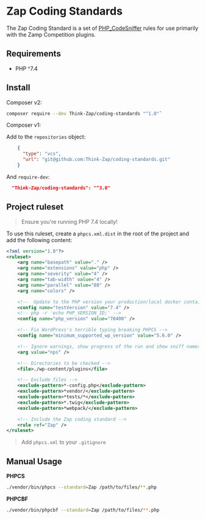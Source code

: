 # Zap Coding Standards

The Zap Coding Standard is a set of [PHP_CodeSniffer](https://github.com/squizlabs/PHP_CodeSniffer) rules for use primarily with the Zamp Competition plugins.

## Requirements

- PHP ^7.4

## Install

Composer v2:

```bash
composer require --dev Think-Zap/coding-standards "^1.0"`
```

Composer v1:

Add to the `repositories` object:

```json
    {
      "type": "vcs",
      "url": "git@github.com:Think-Zap/coding-standards.git"
    }
```

And `require-dev`:

```json
  "Think-Zap/coding-standards": "^3.0"
```

## Project ruleset

> Ensure you're running PHP 7.4 locally!

To use this ruleset, create a `phpcs.xml.dist` in the root of the project and add the following content:

```xml
<?xml version="1.0"?>
<ruleset>
	<arg name="basepath" value="." />
	<arg name="extensions" value="php" />
	<arg name="severity" value="4" />
	<arg name="tab-width" value="4" />
	<arg name="parallel" value="80" />
	<arg name="colors" />

	<!--  Update to the PHP version your production/local docker container runs on -->
	<config name="testVersion" value="7.4" />
	<!-- php -r 'echo PHP_VERSION_ID;' -->
	<config name="php_version" value="70400" />

	<!-- Fix WordPress's terrible typing breaking PHPCS -->
	<config name="minimum_supported_wp_version" value="5.6.0" />

	<!-- Ignore warnings, show progress of the run and show sniff names -->
	<arg value="nps" />

	<!-- Directories to be checked -->
	<file>./wp-content/plugins</file>

	<!-- Exclude files -->
	<exclude-pattern>*-config.php</exclude-pattern>
	<exclude-pattern>*vendor/</exclude-pattern>
	<exclude-pattern>*tests/*</exclude-pattern>
	<exclude-pattern>*.twig</exclude-pattern>
	<exclude-pattern>*webpack/</exclude-pattern>

	<!-- Include the Zap coding standard -->
	<rule ref="Zap" />
</ruleset>
```

> Add `phpcs.xml` to your `.gitignore`

## Manual Usage

**PHPCS**
```bash
./vendor/bin/phpcs --standard=Zap /path/to/files/**.php
```

**PHPCBF**
```bash
./vendor/bin/phpcbf --standard=Zap /path/to/files/**.php
```
